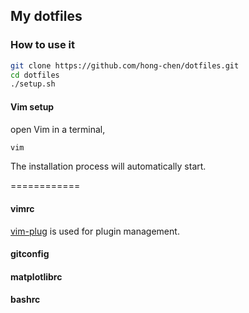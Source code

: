 ## My dotfiles

### How to use it
```bash
git clone https://github.com/hong-chen/dotfiles.git
cd dotfiles
./setup.sh
```
#### Vim setup
open Vim in a terminal,
```bash
vim
```
The installation process will automatically start.

============
#### vimrc
[vim-plug](https://github.com/junegunn/vim-plug) is used for plugin management.


#### gitconfig

#### matplotlibrc

#### bashrc
